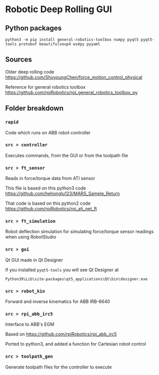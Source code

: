 # Robotic Deep Rolling GUI

## Python packages
`python3 -m pip install general-robotics-toolbox numpy pyqt5 pyqt5-tools protobuf beautifulsoup4 ws4py pyyaml`

## Sources

Older deep rolling code https://github.com/ShuyoungChen/force_motion_control_physical

Reference for general robotics toolbox https://github.com/rpiRobotics/rpi_general_robotics_toolbox_py

## Folder breakdown

### `rapid`
Code which runs on ABB robot controller

### `src > controller`
Executes commands, from the GUI or from the toolpath file

### `src > ft_sensor`
Reads in force/torque data from ATI sensor

This file is based on this python3 code https://github.com/hehonglu123/MARS_Sample_Return

That code is based on this python2 code https://github.com/rpiRobotics/rpi_ati_net_ft

### `src > ft_simulation`
Robot deflection simulation for simulating force/torque sensor readings when using RobotStudio

### `src > gui`
Qt GUI made in Qt Designer

If you installed `pyqt5-tools` you will see Qt Designer at

`Python39\Lib\site-packages\qt5_applications\Qt\bin\designer.exe`

### `src > robot_kin`
Forward and inverse kinematics for ABB IRB-6640

### `src > rpi_abb_irc5`
Interface to ABB's EGM

Based on https://github.com/rpiRobotics/rpi_abb_irc5

Ported to python3, and added a function for Cartesian robot control

### `src > toolpath_gen`
Generate toolpath files for the controller to execute